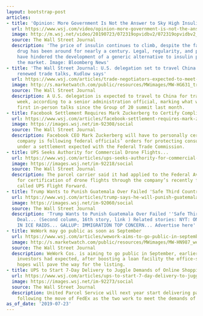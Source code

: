 ```yaml
---
layout: bootstrap-post
articles:
- title: 'Opinion: More Government Is Not the Answer to Sky High Insulin Prices'
  url: https://www.wsj.com/video/opinion-more-government-is-not-the-answer-to-sky-high-insulin-prices/FDA90E95-75F4-43C1-AFBA-521EC546B8A6.html
  image: http://m.wsj.net/video/20190723/072319opvidbv2/072319opvidbv2_1280x720.jpg
  source: The Wall Street Journal
  description: 'The price of insulin continues to climb, despite the fact that the
    drug has been around for nearly a century. Legal, regularity, and patent hurdles
    have hindered the development of a generic alternative to insulin products on
    the market. Image: Bloomberg News'
- title: 'The Wall Street Journal: U.S. delegation set to travel China next week for
    renewed trade talks, Kudlow says'
  url: https://www.wsj.com/articles/trade-negotiators-expected-to-meet-in-china-kudlow-says-11563907338
  image: http://s.marketwatch.com/public/resources/MWimages/MW-HG631_tradet_ZG_20190328234708.jpg
  source: The Wall Street Journal
  description: A U.S. delegation is expected to travel to China for trade talks next
    week, according to a senior administration official, marking what would be the
    first in-person talks since the Group of 20 summit last month.
- title: Facebook Settlement Requires Mark Zuckerberg to Certify Compliance
  url: https://www.wsj.com/articles/facebook-settlement-requires-mark-zuckerberg-to-certify-compliance-11563923987
  image: https://images.wsj.net/im-92308/social
  source: The Wall Street Journal
  description: Facebook CEO Mark Zuckerberg will have to personally certify that the
    company is following federal officials’ orders for protecting consumer privacy
    under a settlement expected with the Federal Trade Commission.
- title: UPS Seeks Authority for Commercial Drone Flights...
  url: https://www.wsj.com/articles/ups-seeks-authority-for-commercial-drone-flights-11563913288
  image: https://images.wsj.net/im-92218/social
  source: The Wall Street Journal
  description: The parcel carrier said it had applied to the Federal Aviation Administration
    for certification of drone flights through the company’s recently formed subsidiary
    called UPS Flight Forward.
- title: Trump Wants to Punish Guatemala Over Failed 'Safe Third Country' Deal...
  url: https://www.wsj.com/articles/trump-says-he-will-punish-guatemala-for-not-reaching-safe-third-country-agreement-11563887818
  image: https://images.wsj.net/im-92060/social
  source: The Wall Street Journal
  description: 'Trump Wants to Punish Guatemala Over Failed ''Safe Third Country''
    Deal... (Second column, 16th story, link ) Related stories: NYT: ONLY 35 ARRESTED
    IN ICE RAIDS... GALLUP: IMMIGRATION TOP CONCERN... Advertise here'
- title: WeWork may go public as soon as September
  url: https://www.wsj.com/articles/wework-aims-to-go-public-in-september-sooner-than-expected-sources-11563921401
  image: http://s.marketwatch.com/public/resources/MWimages/MW-HN987_wework_ZG_20190723184956.jpg
  source: The Wall Street Journal
  description: WeWork Cos. is aiming to go public in September, earlier than many
    investors had expected, after boosting a loan facility the office-space manager
    hopes will pave the way for the listing.
- title: UPS to Start 7-Day Delivery to Juggle Demands of Online Shopping
  url: https://www.wsj.com/articles/ups-to-start-7-day-delivery-to-juggle-demands-of-online-shopping-11563918759
  image: https://images.wsj.net/im-92273/social
  source: The Wall Street Journal
  description: United Parcel Service will next year start delivering packages on Sundays,
    following the move of FedEx as the two work to meet the demands of online shopping.
as_of_date: '2019-07-23'
---
```


